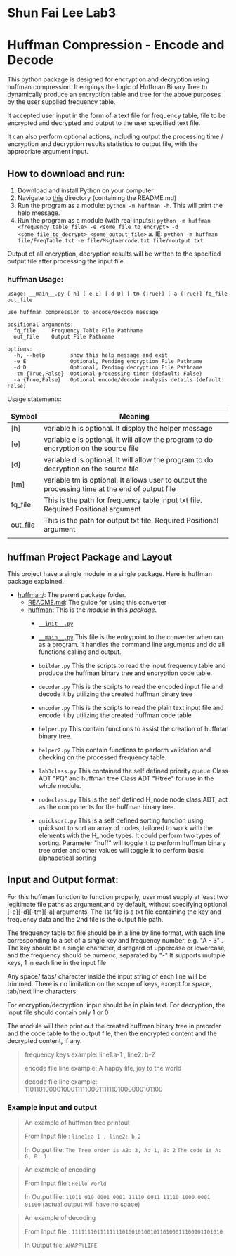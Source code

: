 # Shun Fai Lee Lab3
# Huffman Compression - Encode and Decode

This python package is designed for encryption and decryption using huffman compression.
It employs the logic of Huffman Binary Tree to dynamically produce an encryption table and tree for the above purposes by the user supplied frequency table.

It accepted user input in the form of a text file for frequency table, file to be encrypted and decrypted and output to the user specified text file.

It can also perform optional actions, including output the processing time / encryption and decryption results statistics to output file, with the appropriate argument input. 

## How to download and run:

1. Download and install Python on your computer
2. Navigate to [this](.) directory (containing the README.md)
3. Run the program as a module: `python -m huffman -h`. This will print the help message.
4. Run the program as a module (with real inputs): `python -m huffman <frequency_table_file> -e <some_file_to_encrypt> -d <some_file_to_decrypt> <some_output_file>`
   a. IE: `python -m huffman file/FreqTable.txt -e file/Msgtoencode.txt file/routput.txt`

Output of all encryption, decryption results will be written to the specified output file after processing the input file.

### huffman Usage:

```commandline
usage: __main__.py [-h] [-e E] [-d D] [-tm {True}] [-a {True}] fq_file out_file

use huffman compression to encode/decode message

positional arguments:
  fq_file     Frequency Table File Pathname
  out_file    Output File Pathname

options:
  -h, --help        show this help message and exit
  -e E              Optional, Pending encryption File Pathname
  -d D              Optional, Pending decryption File Pathname
  -tm {True,False}  Optional processing timer (default: False)
  -a {True,False}   Optional encode/decode analysis details (default: False)
```

Usage statements:

| Symbol   | Meaning                                                                                         |
|----------|-------------------------------------------------------------------------------------------------|
| [h]      | variable h is optional. It display the helper message                                           |
| [e]      | variable e is optional. It will allow the program to do encryption on the source file           |
| [d]      | variable d is optional. It will allow the program to do decryption on the source file           |
| [tm]     | variable tm is optional. It allows user to output the processing time at the end of output file |
| fq_file  | This is the path for frequency table input txt file. Required Positional argument               |
| out_file | This is the path for output txt file. Required Positional argument                              |
                                                                        |
## huffman Project Package and Layout

This project have a single module in a single package.
Here is huffman package explained.

* [huffman/](.): The parent package folder.
    * [README.md](README):
      The guide for using this converter
    * [huffman](huffman): 
      This is the *module* in this *package*.
      * [`__init__.py`](huffman/__init__.py) 
        
      * [`__main__.py`](huffman/__main__.py) 
        This file is the entrypoint to the converter when ran as a program. It handles the command line arguments and do all functions calling and output.
      * `builder.py` 
        This the scripts to read the input frequency table and produce the huffman binary tree and encryption code table.
      * `decoder.py` 
        This is the scripts to read the encoded input file and decode it by utilizing the created huffman binary tree 
      * `encoder.py` 
        This is the scripts to read the plain text input file and encode it by utilizing the created huffman code table 
      * `helper.py` 
        This contain functions to assist the creation of huffman binary tree.
      * `helper2.py` 
        This contain functions to perform validation and checking on the processed frequency table.
      * `lab3class.py` 
        This contained the self defined priority queue Class ADT "PQ" and huffman tree Class ADT "Htree" for use in the whole module.
      * `nodeclass.py` 
        This is the self defined H_node node class ADT, act as the components for the huffman binary tree.
      * `quicksort.py` 
        This is a self defined sorting function using quicksort to sort an array of nodes, tailored to work with the elements with the H_node types. It could perform two types of sorting. Parameter "huff" will toggle it to perform huffman binary tree order and other values will toggle it to perform basic alphabetical sorting

## Input and Output format:

For this huffman function to function properly, user must supply at least two legitimate file paths as argument,and by default, without specifying optional [-e][-d][-tm][-a] arguments.
The 1st file is a txt file containing the key and frequency data and the 2nd file is the output file path.

The frequency table txt file should be in a line by line format, with each line corresponding to a set of a single key and frequency number. e.g. "A - 3" .
The key should be a single character, disregard of uppercase or lowercase, and the frequency should be numeric, separated by "-"
It supports multiple keys, 1 in each line in the input file

Any space/ tabs/ character inside the input string of each line will be trimmed. 
There is no limitation on the scope of keys, except for space, tab/next line characters.

For encryption/decryption, input should be in plain text.
For decryption, the input file should contain only 1 or 0

The module will then print out the created huffman binary tree in preorder and the code table to the output file, then the encrypted content and the decrypted content, if any.

> frequency keys example: line1:a-1 , line2: b-2
>
> encode file line example: A happy life, joy to the world
> 
> decode file line example: 1101101000010001111100011111101000000101100


### Example input and output

>An example of huffman tree printout 
> 
>From Input file : `line1:a-1 , line2: b-2`
> 
>In Output file: 
>`The Tree order is AB: 3, A: 1, B: 2`
>`The code is A: 0, B: 1`

>An example of encoding
> 
>From Input file : `Hello World`
> 
>In Output file: `11011 010 0001 0001 11110 0011 11110 1000 0001 01100` (actual output will have no space)

>An example of decoding 
> 
>From Input file : `111111101111111101001010010110100011100101101010`
> 
>In Output file: `AHAPPYLIFE`
